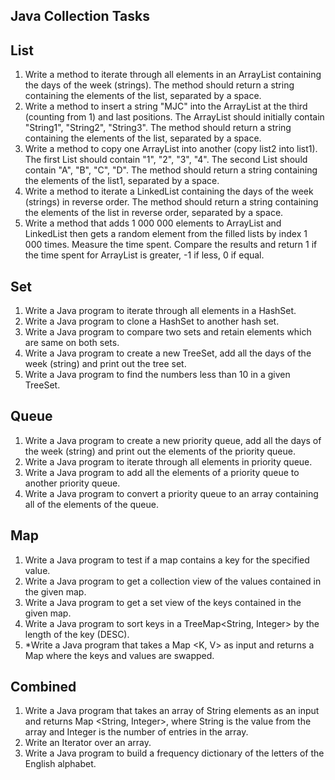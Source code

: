 ## Java Collection Tasks

## List
1. Write a method to iterate through all elements in an ArrayList containing the days of the week (strings). The method should return a string containing the elements of the list, separated by a space.
2. Write a method to insert a string "MJC" into the ArrayList at the third (counting from 1) and last positions. The ArrayList should initially contain "String1", "String2", "String3". The method should return a string containing the elements of the list, separated by a space.
3. Write a method to copy one ArrayList into another (copy list2 into list1). The first List should contain "1", "2", "3", "4". The second List should contain "A", "B", "C", "D". The method should return a string containing the elements of the list1, separated by a space.
4. Write a method to iterate a LinkedList containing the days of the week (strings) in reverse order. The method should return a string containing the elements of the list in reverse order, separated by a space.
5. Write a method that adds 1 000 000 elements to ArrayList and LinkedList then gets a random element from the filled lists by index 1 000 times. Measure the time spent. Compare the results and return 1 if the time spent for ArrayList is greater, -1 if less, 0 if equal.

## Set
1. Write a Java program to iterate through all elements in a HashSet.
2. Write a Java program to clone a HashSet to another hash set.
3. Write a Java program to compare two sets and retain elements which are same on both sets.
4. Write a Java program to create a new TreeSet, add all the days of the week (string) and print out the tree set.
5. Write a Java program to find the numbers less than 10 in a given TreeSet.

## Queue
1. Write a Java program to create a new priority queue, add all the days of the week (string) and print out the elements of the priority queue.
2. Write a Java program to iterate through all elements in priority queue.
3. Write a Java program to add all the elements of a priority queue to another priority queue.
4. Write a Java program to convert a priority queue to an array containing all of the elements of the queue.

## Map
1. Write a Java program to test if a map contains a key for the specified value.
2. Write a Java program to get a collection view of the values contained in the given map.
3. Write a Java program to get a set view of the keys contained in the given map.
4. Write a Java program to sort keys in a TreeMap<String, Integer> by the length of the key (DESC).
5.  *Write a Java program that takes a Map <K, V> as input and returns a Map where the keys and values are swapped.

## Combined
1. Write a Java program that takes an array of String elements as an input and returns Map <String, Integer>, where String is the value from the array and Integer is the number of entries in the array.
2. Write an Iterator over an array.
3. Write a Java program to build a frequency dictionary of the letters of the English alphabet.
